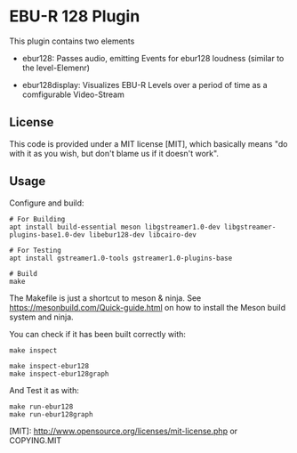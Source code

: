 # EBU-R 128 Plugin

This plugin contains two elements

* ebur128:
  Passes audio, emitting Events for ebur128 loudness (similar to the level-Elemenr)

* ebur128display:
  Visualizes EBU-R Levels over a period of time as a comfigurable Video-Stream

## License

This code is provided under a MIT license [MIT], which basically means "do
with it as you wish, but don't blame us if it doesn't work".

## Usage

Configure and build:

    # For Building
    apt install build-essential meson libgstreamer1.0-dev libgstreamer-plugins-base1.0-dev libebur128-dev libcairo-dev

    # For Testing
    apt install gstreamer1.0-tools gstreamer1.0-plugins-base

    # Build
    make

The Makefile is just a shortcut to meson & ninja. See <https://mesonbuild.com/Quick-guide.html>
on how to install the Meson build system and ninja.

You can check if it has been built correctly with:

    make inspect

    make inspect-ebur128
    make inspect-ebur128graph

And Test it as with:

    make run-ebur128
    make run-ebur128graph

[MIT]: http://www.opensource.org/licenses/mit-license.php or COPYING.MIT
